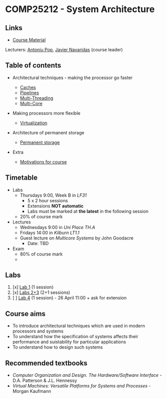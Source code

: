 <!-- Google Analytics -->
<script async src="https://www.googletagmanager.com/gtag/js?id=UA-113560131-1"></script>
<script>
  window.dataLayer = window.dataLayer || [];
  function gtag(){dataLayer.push(arguments);}
  gtag('js', new Date());
  gtag('config', 'UA-113560131-1');
</script>

# COMP25212 - System Architecture

## Links

* [Course Material](http://syllabus.cs.manchester.ac.uk/ugt/2017/COMP25212/)

Lecturers: [Antoniu Pop](mailto:antoniu.pop@manchester.ac.uk), [Javier Navaridas](mailto:javier.navaridas@manchester.ac.uk) (course leader)

## Table of contents
* Architectural techniques - making the processor go faster
	* [Caches](caches.md)
	* [Pipelines](pipelines.md)
	* [Multi-Threading](multithreading.md)
	* [Multi-Core](multi-core.md)

* Making processors more flexible
	* [Virtualization](virtualization.md)

* Architecture of permanent storage
	* [Permanent storage](permanent-storage.md)

* Extra
	* [Motivations for course](motivations.md)
	
## Timetable

* Labs
	* Thursdays 9:00, Week B in *LF31*
		* 5 x 2 hour sessions
		* Extensions **NOT automatic**
		* Labs must be marked at **the latest** in the following session
	* 20% of course mark
* Lectures
	* Wednesdays 9:00 in *Uni Place TH.A*
	* Fridays 14:00 in *Kilburn LT1.1*
	* Guest lecture on *Multicore Systems* by John Goodacre
		* Date: TBD
* Exam
	* 80% of course mark
	* 
## Labs
1. [x] [Lab 1](http://syllabus.cs.manchester.ac.uk/ugt/2017/COMP25212/labs/lab1.pdf) (1 session)
2. [x] [Labs 2+3](http://syllabus.cs.manchester.ac.uk/ugt/2017/COMP25212/labs/lab23.pdf) (2+1 sessions)
3. [ ] [Lab 4](http://syllabus.cs.manchester.ac.uk/ugt/2017/COMP25212/labs/lab4.pdf) (1 session) - 26 April 11:00 + ask for extension

## Course aims

* To introduce architectural techniques which are used in modern processors and systems
* To understand how the specification of systems affects their performance and suistability for particular applications
* To understand how to design such systems	 

## Recommended textbooks

* *Computer Organization and Design. The Hardware/Software Interface* - D.A. Patterson & J.L. Hennessy
* *Virtual Machines: Versatile Platforms for Systems and Processes* - Morgan Kaufmann
